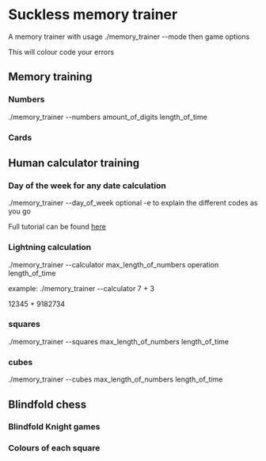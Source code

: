 # Suckless memory trainer

A memory trainer with usage ./memory_trainer --mode
then game options

This will colour code your errors


## Memory training
### Numbers
./memory_trainer --numbers amount_of_digits length_of_time

### Cards


## Human calculator training
### Day of the week for any date calculation
./memory_trainer --day_of_week
optional -e to explain the different codes as you go

Full tutorial can be found [here]("sherlly.org")

### Lightning calculation
./memory_trainer --calculator max_length_of_numbers operation length_of_time

example:
./memory_trainer --calculator 7 + 3

12345 + 9182734

### squares
./memory_trainer --squares max_length_of_numbers length_of_time

### cubes
./memory_trainer --cubes max_length_of_numbers length_of_time

## Blindfold chess
### Blindfold Knight games
### Colours of each square
